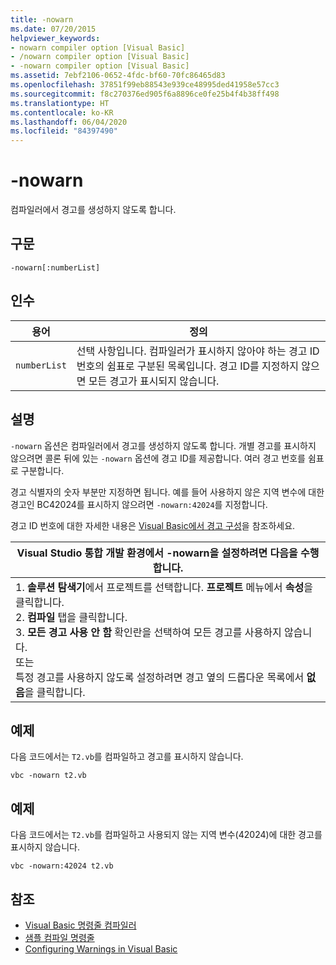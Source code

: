 ```yaml
---
title: -nowarn
ms.date: 07/20/2015
helpviewer_keywords:
- nowarn compiler option [Visual Basic]
- /nowarn compiler option [Visual Basic]
- -nowarn compiler option [Visual Basic]
ms.assetid: 7ebf2106-0652-4fdc-bf60-70fc86465d83
ms.openlocfilehash: 37851f99eb88543e939ce48995ded41958e57cc3
ms.sourcegitcommit: f8c270376ed905f6a8896ce0fe25b4f4b38ff498
ms.translationtype: HT
ms.contentlocale: ko-KR
ms.lasthandoff: 06/04/2020
ms.locfileid: "84397490"
---
```

# <a name="-nowarn"></a>-nowarn
컴파일러에서 경고를 생성하지 않도록 합니다.  
  
## <a name="syntax"></a>구문  
  
```console  
-nowarn[:numberList]  
```  
  
## <a name="arguments"></a>인수  
  
|용어|정의|  
|---|---|  
|`numberList`|선택 사항입니다. 컴파일러가 표시하지 않아야 하는 경고 ID 번호의 쉼표로 구분된 목록입니다. 경고 ID를 지정하지 않으면 모든 경고가 표시되지 않습니다.|  
  
## <a name="remarks"></a>설명  
 `-nowarn` 옵션은 컴파일러에서 경고를 생성하지 않도록 합니다. 개별 경고를 표시하지 않으려면 콜론 뒤에 있는 `-nowarn` 옵션에 경고 ID를 제공합니다. 여러 경고 번호를 쉼표로 구분합니다.  
  
 경고 식별자의 숫자 부분만 지정하면 됩니다. 예를 들어 사용하지 않은 지역 변수에 대한 경고인 BC42024를 표시하지 않으려면 `-nowarn:42024`를 지정합니다.  
  
 경고 ID 번호에 대한 자세한 내용은 [Visual Basic에서 경고 구성](/visualstudio/ide/configuring-warnings-in-visual-basic)을 참조하세요.  
  
|Visual Studio 통합 개발 환경에서 -nowarn을 설정하려면 다음을 수행합니다.|  
|---|  
|1.  **솔루션 탐색기**에서 프로젝트를 선택합니다. **프로젝트** 메뉴에서 **속성**을 클릭합니다. <br />2.  **컴파일** 탭을 클릭합니다.<br />3.  **모든 경고 사용 안 함** 확인란을 선택하여 모든 경고를 사용하지 않습니다.<br />     또는<br />     특정 경고를 사용하지 않도록 설정하려면 경고 옆의 드롭다운 목록에서 **없음**을 클릭합니다.|  
  
## <a name="example"></a>예제  
 다음 코드에서는 `T2.vb`를 컴파일하고 경고를 표시하지 않습니다.  
  
```console
vbc -nowarn t2.vb  
```  
  
## <a name="example"></a>예제  
 다음 코드에서는 `T2.vb`를 컴파일하고 사용되지 않는 지역 변수(42024)에 대한 경고를 표시하지 않습니다.  
  
```console
vbc -nowarn:42024 t2.vb  
```  
  
## <a name="see-also"></a>참조

- [Visual Basic 명령줄 컴파일러](index.md)
- [샘플 컴파일 명령줄](sample-compilation-command-lines.md)
- [Configuring Warnings in Visual Basic](/visualstudio/ide/configuring-warnings-in-visual-basic)

